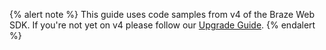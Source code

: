 {% alert note %}
This guide uses code samples from v4 of the Braze Web SDK. If you're not yet on v4 please follow our [Upgrade Guide](https://github.com/Appboy/appboy-web-sdk/blob/master/UPGRADE_GUIDE.md).
{% endalert %}
